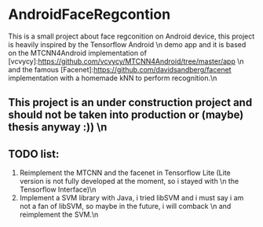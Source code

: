 # AndroidFaceRegcontion
This is a small project about face regconition on Android device, this project is heavily inspired by the Tensorflow Android      \n
demo app and it is based on the MTCNN4Android implementation of [vcvycy]:https://github.com/vcvycy/MTCNN4Android/tree/master/app  \n
and the famous [Facenet]:https://github.com/davidsandberg/facenet implementation with a homemade kNN to perform recognition.\n
## This project is an under construction project and should not be taken into production or (maybe) thesis anyway :)) \n
## TODO list:
1. Reimplement the MTCNN and the facenet in Tensorflow Lite (Lite version is not fully developed at the moment, so i stayed with \n
the Tensorflow Interface)\n
2. Implement a SVM library with Java, i tried libSVM and i must say i am not a fan of libSVM, so maybe in the future, i will comback \n
and reimplement the SVM.\n



